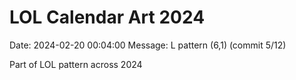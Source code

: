 # LOL Calendar Art 2024

Date: 2024-02-20 00:04:00
Message: L pattern (6,1) (commit 5/12)

Part of LOL pattern across 2024

